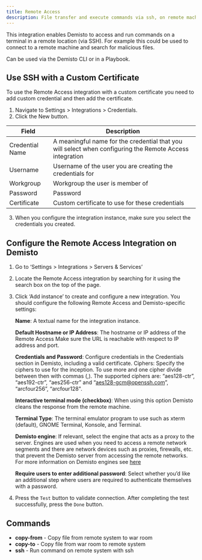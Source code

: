 ```yaml
---
title: Remote Access
description: File transfer and execute commands via ssh, on remote machines.
---
```


This integration enables Demisto to access and run commands on a terminal in a remote location (via SSH). For example this could be used to connect to a remote machine and search for malicious files.

Can be used via the Demisto CLI or in a Playbook.

## Use SSH with a Custom Certificate
To use the Remote Access integration with a custom certificate you need to add custom credential and then add the certificate.

1. Navigate to Settings > Integrations > Credentials.
2. Click the New button.

| **Field** | **Description** |
| --- | --- |
| Credential Name |	A meaningful name for the credential that you will select when configuring the Remote Access integration |
| Username | Username of the user you are creating the credentials for |
| Workgroup | Workgroup the user is member of |
| Password | Password |
| Certificate | Custom certificate to use for these credentials |

3. When you configure the integration instance, make sure you select the credentials you created.

## Configure the Remote Access Integration on Demisto
1. Go to ‘Settings > Integrations > Servers & Services’
1. Locate the Remote Access integration by searching for it using the search box on the top of the page.
1. Click ‘Add instance’ to create and configure a new integration. You should configure the following Remote Access and Demisto-specific settings:
    
    **Name**: A textual name for the integration instance.
    
    **Default Hostname or IP Address**: The hostname or IP address of the Remote Access Make sure the URL is reachable with respect to IP address and port.

    **Credentials and Password**: Configure credentials in the Credentials section in Demisto, including a valid certificate. Ciphers: Specify the ciphers to use for the inception. To use more and one cipher divide between then with commas (,).
    The supported ciphers are: “aes128-ctr”, “aes192-ctr”, “aes256-ctr” and “aes128-gcm@openssh.com”, “arcfour256”, “arcfour128".

    **Interactive terminal mode (checkbox)**: When using this option Demisto cleans the response from the remote machine.

    **Terminal Type**: The terminal emulator program to use such as xterm (default), GNOME Terminal, Konsole, and Terminal.

    **Demisto engine**: If relevant, select the engine that acts as a proxy to the server.
    Engines are used when you need to access a remote network segments and there are network devices such as proxies, firewalls, etc. that prevent the Demisto server from accessing the remote networks.
    For more information on Demisto engines see [here](https://demisto.zendesk.com/hc/en-us/articles/226274727-Settings-Integrations-Engines)

    **Require users to enter additional password**: Select whether you’d like an additional step where users are required to authenticate themselves with a password.

4. Press the `Test` button to validate connection.
After completing the test successfully, press the `Done` button.

## Commands
* **copy-from** - Copy file from remote system to war room
* **copy-to** - Copy file from war room to remote system
* **ssh** - Run command on remote system with ssh